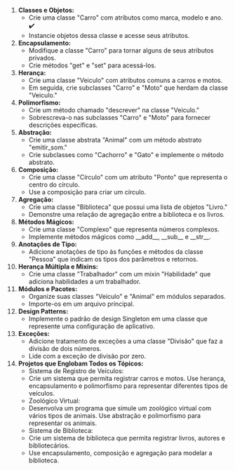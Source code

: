 <ol>
    <li><strong>Classes e Objetos:</strong>
        <ul>
            <li>Crie uma classe "Carro" com atributos como marca, modelo e ano. ✔️</li>
            <li>Instancie objetos dessa classe e acesse seus atributos.</li>
        </ul>
    </li>
    <li><strong>Encapsulamento:</strong>
        <ul>
            <li>Modifique a classe "Carro" para tornar alguns de seus atributos privados.</li>
            <li>Crie métodos "get" e "set" para acessá-los.</li>
        </ul>
    </li>
    <li><strong>Herança:</strong>
        <ul>
            <li>Crie uma classe "Veiculo" com atributos comuns a carros e motos.</li>
            <li>Em seguida, crie subclasses "Carro" e "Moto" que herdam da classe "Veiculo."</li>
        </ul>
    </li>
    <li><strong>Polimorfismo:</strong>
        <ul>
            <li>Crie um método chamado "descrever" na classe "Veiculo."</li>
            <li>Sobrescreva-o nas subclasses "Carro" e "Moto" para fornecer descrições específicas.</li>
        </ul>
    </li>
    <li><strong>Abstração:</strong>
        <ul>
            <li>Crie uma classe abstrata "Animal" com um método abstrato "emitir_som."</li>
            <li>Crie subclasses como "Cachorro" e "Gato" e implemente o método abstrato.</li>
        </ul>
    </li>
    <li><strong>Composição:</strong>
        <ul>
            <li>Crie uma classe "Círculo" com um atributo "Ponto" que representa o centro do círculo.</li>
            <li>Use a composição para criar um círculo.</li>
        </ul>
    </li>
    <li><strong>Agregação:</strong>
        <ul>
            <li>Crie uma classe "Biblioteca" que possui uma lista de objetos "Livro."</li>
            <li>Demonstre uma relação de agregação entre a biblioteca e os livros.</li>
        </ul>
    </li>
    <li><strong>Métodos Mágicos:</strong>
        <ul>
            <li>Crie uma classe "Complexo" que representa números complexos.</li>
            <li>Implemente métodos mágicos como __add__, __sub__ e __str__.</li>
        </ul>
    </li>
    <li><strong>Anotações de Tipo:</strong>
        <ul>
            <li>Adicione anotações de tipo às funções e métodos da classe "Pessoa" que indicam os tipos dos parâmetros e retornos.</li>
        </ul>
    </li>
    <li><strong>Herança Múltipla e Mixins:</strong>
        <ul>
            <li>Crie uma classe "Trabalhador" com um mixin "Habilidade" que adiciona habilidades a um trabalhador.</li>
        </ul>
    </li>
    <li><strong>Módulos e Pacotes:</strong>
        <ul>
            <li>Organize suas classes "Veiculo" e "Animal" em módulos separados.</li>
            <li>Importe-os em um arquivo principal.</li>
        </ul>
    </li>
    <li><strong>Design Patterns:</strong>
        <ul>
            <li>Implemente o padrão de design Singleton em uma classe que represente uma configuração de aplicativo.</li>
        </ul>
    </li>
    <li><strong>Exceções:</strong>
        <ul>
            <li>Adicione tratamento de exceções a uma classe "Divisão" que faz a divisão de dois números.</li>
            <li>Lide com a exceção de divisão por zero.</li>
        </ul>
    </li>
    <li><strong>Projetos que Englobam Todos os Tópicos:</strong>
        <ul>
            <li>Sistema de Registro de Veículos:</li>
            <li>Crie um sistema que permita registrar carros e motos. Use herança, encapsulamento e polimorfismo para representar diferentes tipos de veículos.</li>
            <li>Zoológico Virtual:</li>
            <li>Desenvolva um programa que simule um zoológico virtual com vários tipos de animais. Use abstração e polimorfismo para representar os animais.</li>
            <li>Sistema de Biblioteca:</li>
            <li>Crie um sistema de biblioteca que permita registrar livros, autores e bibliotecários.</li>
            <li>Use encapsulamento, composição e agregação para modelar a biblioteca.</li>
        </ul>
    </li>
</ol>

